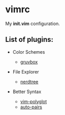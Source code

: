 # vimrc
My **init.vim** configuration.

## List of plugins:
- Color Schemes
  - [gruvbox](https://github.com/morhetz/gruvbox)

- File Explorer
  - [nerdtree](https://github.com/preservim/nerdtree)

- Better Syntax
  - [vim-polyglot](https://github.com/sheerun/vim-polyglot)
  - [auto-pairs](https://github.com/jiangmiao/auto-pairs)
